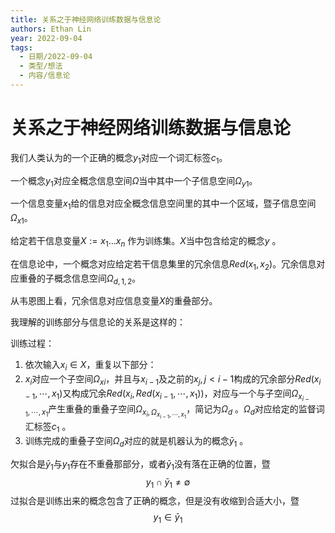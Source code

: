 ```yaml
---
title: 关系之于神经网络训练数据与信息论
authors: Ethan Lin
year: 2022-09-04 
tags:
  - 日期/2022-09-04 
  - 类型/想法 
  - 内容/信息论 
---
```



# 关系之于神经网络训练数据与信息论







我们人类认为的一个正确的概念$y_{1}$对应一个词汇标签$c_{1}$。

一个概念$y_{1}$对应全概念信息空间$\Omega$当中其中一个子信息空间$\Omega_{y1}$。

一个信息变量$x_{1}$给的信息对应全概念信息空间里的其中一个区域，暨子信息空间$\Omega_{x1}$。

给定若干信息变量$X := x_{1} \dots x_{n}$ 作为训练集。$X$当中包含给定的概念$y$ 。

在信息论中，一个概念对应给定若干信息集里的冗余信息$Red(x_{1},x_{2})$。冗余信息对应重叠的子概念信息空间$\Omega_{d,1,2}$。

从韦恩图上看，冗余信息对应信息变量$X$的重叠部分。

我理解的训练部分与信息论的关系是这样的：

训练过程：
1. 依次输入$x_{i} \in X$，重复以下部分：
  1. $x_{i}$对应一个子空间$\Omega_{xi}$，并且与$x_{i-1}$及之前的$x_{j},j<i-1$构成的冗余部分$Red(x_{i-1},\cdots,x_{1})$又构成冗余$Red(x_{i},Red(x_{i-1},\cdots,x_{1}))$，对应与一个与子空间$\Omega_{x_{i-1},\cdots,x_{1}}$产生重叠的重叠子空间$\Omega_{x_{i},\Omega_{x_{i-1},\cdots,x_{1}}}$，简记为$\Omega_{d}$ 。$\Omega_{d}$对应给定的监督词汇标签$c_{1}$ 。
2. 训练完成的重叠子空间$\Omega_{d}$对应的就是机器认为的概念$\bar{y}_1$ 。

欠拟合是$\bar{y}_1$与$y_{1}$存在不重叠那部分，或者$\bar{y}_1$没有落在正确的位置，暨
$$
y_{1} \cap \bar{y}_1 \neq \emptyset
$$
过拟合是训练出来的概念包含了正确的概念，但是没有收缩到合适大小，暨
$$
y_{1} \in \bar{y}_1
$$
